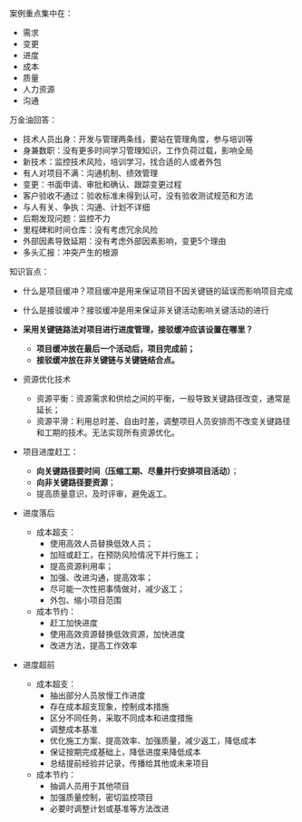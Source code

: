 案例重点集中在：

- 需求
- 变更
- 进度
- 成本
- 质量
- 人力资源
- 沟通

万金油回答：

- 技术人员出身：开发与管理两条线，要站在管理角度，参与培训等
- 身兼数职：没有更多时间学习管理知识，工作负荷过载，影响全局
- 新技术：监控技术风险，培训学习，找合适的人或者外包
- 有人对项目不满：沟通机制、绩效管理
- 变更：书面申请、审批和确认、跟踪变更过程
- 客户验收不通过：验收标准未得到认可，没有验收测试规范和方法
- 与人有关、争执：沟通、计划不详细
- 后期发现问题：监控不力
- 里程碑和时间仓库：没有考虑冗余风险
- 外部因素导致延期：没有考虑外部因素影响，变更5个理由
- 多头汇报：冲突产生的根源

知识盲点：

- 什么是项目缓冲？项目缓冲是用来保证项目不因关键链的延误而影响项目完成

- 什么是接驳缓冲？接驳缓冲是用来保证非关键活动影响关键活动的进行

- **采用关键链路法对项目进行进度管理，接驳缓冲应该设置在哪里？**
  
  - **项目缓冲放在最后一个活动后，项目完成前；**
  - **接驳缓冲放在非关键链与关键链结合点。**
  
- 资源优化技术

  - 资源平衡：资源需求和供给之间的平衡，一般导致关键路径改变，通常是延长；
  - 资源平滑：利用总时差、自由时差，调整项目人员安排而不改变关键路径和工期的技术。无法实现所有资源优化。

- 项目进度赶工：

  - **向关键路径要时间（压缩工期、尽量并行安排项目活动）**；
  - **向非关键路径要资源**；
  - 提高质量意识，及时评审，避免返工。

- 进度落后

  - 成本超支：
    - 使用高效人员替换低效人员；
    - 加班或赶工，在预防风险情况下并行施工；
    - 提高资源利用率；
    - 加强、改进沟通，提高效率；
    - 尽可能一次性把事情做对，减少返工；
    - 外包、缩小项目范围
  - 成本节约：
    - 赶工加快进度
    - 使用高效资源替换低效资源，加快进度
    - 改进方法，提高工作效率

- 进度超前

  - 成本超支：
    - 抽出部分人员放慢工作进度
    - 存在成本超支现象，控制成本措施
    - 区分不同任务，采取不同成本和进度措施
    - 调整成本基准
    - 优化施工方案、提高效率、加强质量，减少返工，降低成本
    - 保证按期完成基础上，降低进度来降低成本
    - 总结提前经验并记录，传播给其他或未来项目
  - 成本节约：
    - 抽调人员用于其他项目
    - 加强质量控制，密切监控项目
    - 必要时调整计划或基准等方法改进

  